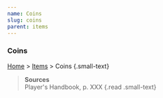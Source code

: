 ```yaml
---
name: Coins
slug: coins
parent: items
---
```

### Coins
[Home](dm-operations-center) > [Items](items) > Coins {.small-text}



> **Sources** <br/>
> Player's Handbook, p. XXX
{.read .small-text}
